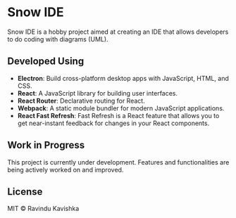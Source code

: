 # Snow IDE

Snow IDE is a hobby project aimed at creating an IDE that allows developers to do coding with diagrams (UML).

## Developed Using

- **Electron**: Build cross-platform desktop apps with JavaScript, HTML, and CSS.
- **React**: A JavaScript library for building user interfaces.
- **React Router**: Declarative routing for React.
- **Webpack**: A static module bundler for modern JavaScript applications.
- **React Fast Refresh**: Fast Refresh is a React feature that allows you to get near-instant feedback for changes in your React components.

## Work in Progress

This project is currently under development. Features and functionalities are being actively worked on and improved.

## License

MIT © Ravindu Kavishka
